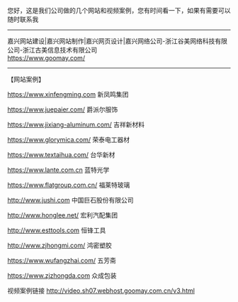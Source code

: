 
您好，这是我们公司做的几个网站和视频案例，您有时间看一下，如果有需要可以随时联系我

-------------------------------------------------------------------------------------

嘉兴网站建设|嘉兴网站制作|嘉兴网页设计|嘉兴网络公司-浙江谷美网络科技有限公司-浙江古美信息技术有限公司</br>
https://www.goomay.com/

-------------------------------------------------------------------------------------
【网站案例】

https://www.xinfengming.com 
新凤鸣集团

https://www.juepaier.com/ 
爵派尔服饰

https://www.jixiang-aluminum.com/ 
吉祥新材料

https://www.glorymica.com/ 
荣泰电工器材

https://www.textaihua.com/ 
台华新材 

https://www.lante.com.cn 
蓝特光学 

https://www.flatgroup.com.cn/ 
福莱特玻璃 

http://www.jushi.com 
中国巨石股份有限公司 

http://www.honglee.net/ 
宏利汽配集团 

http://www.esttools.com 
恒锋工具 

http://www.zjhongmi.com/ 
鸿密塑胶

https://www.wufangzhai.com/ 
五芳斋

https://www.zjzhongda.com
众成包装  

视频案例链接
http://video.sh07.webhost.goomay.com.cn/v3.html
